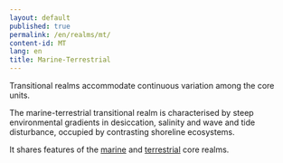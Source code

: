 ```yaml
---
layout: default
published: true
permalink: /en/realms/mt/
content-id: MT
lang: en
title: Marine-Terrestrial
---
```


Transitional realms accommodate continuous variation among the core units.

The marine-terrestrial transitional realm is characterised by steep environmental gradients in desiccation, salinity and wave and tide disturbance, occupied by contrasting shoreline ecosystems.

It shares features of the [marine](/explore/realms/M) and [terrestrial](/explore/realms/T) core realms.
